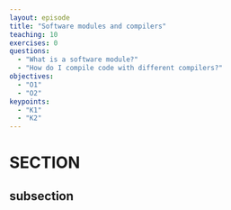 ```yaml
---
layout: episode
title: "Software modules and compilers"
teaching: 10
exercises: 0
questions:
  - "What is a software module?"
  - "How do I compile code with different compilers?"
objectives:
  - "O1"
  - "O2"
keypoints:
  - "K1"
  - "K2"
---
```


# SECTION
## subsection

